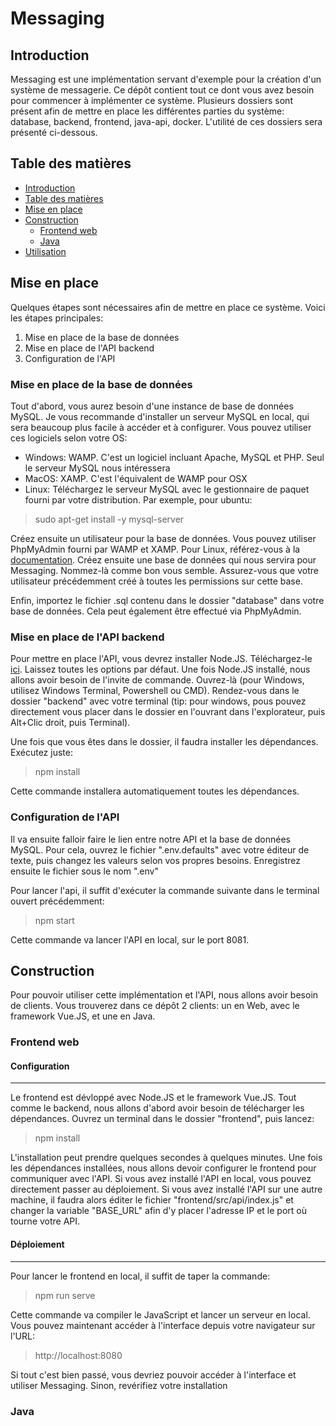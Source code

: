 # Messaging

## Introduction

Messaging est une implémentation servant d'exemple pour la création d'un système de messagerie. Ce dépôt contient tout ce dont vous avez besoin pour commencer à implémenter ce système. Plusieurs dossiers sont présent afin de mettre en place les différentes parties du système: database, backend, frontend, java-api, docker. L'utilité de ces dossiers sera présenté ci-dessous.

## Table des matières

 - [Introduction](#Introduction)
 - [Table des matières](#Table-des-matières)
 - [Mise en place](#Mise-en-place)
 - [Construction](#Construction)
	 - [Frontend web](#Frontend-web)
	 - [Java](#Java)
 - [Utilisation](#Utilisation)

## Mise en place

Quelques étapes sont nécessaires afin de mettre en place ce système. Voici les étapes principales:

 1. Mise en place de la base de données
 2. Mise en place de l'API backend
 3. Configuration de l'API

### Mise en place de la base de données

Tout d'abord, vous aurez besoin d'une instance de base de données MySQL. Je vous recommande d'installer un serveur MySQL en local, qui sera beaucoup plus facile à accéder et à configurer. Vous pouvez utiliser ces logiciels selon votre OS:

 - Windows: WAMP. C'est un logiciel incluant Apache, MySQL et PHP. Seul le serveur MySQL nous intéressera
 - MacOS: XAMP. C'est l'équivalent de WAMP pour OSX
 - Linux: Téléchargez le serveur MySQL avec le gestionnaire de paquet fourni par votre distribution. Par exemple, pour ubuntu:

> sudo apt-get install -y mysql-server

Créez ensuite un utilisateur pour la base de données. Vous pouvez utiliser PhpMyAdmin fourni par WAMP et XAMP. Pour Linux, référez-vous à la [documentation](https://dev.mysql.com/doc/).
Créez ensuite une base de données qui nous servira pour Messaging. Nommez-là comme bon vous semble. Assurez-vous que votre utilisateur précédemment créé à toutes les permissions sur cette base.

Enfin, importez le fichier .sql contenu dans le dossier "database" dans votre base de données. Cela peut également être effectué via PhpMyAdmin.

### Mise en place de l'API backend

Pour mettre en place l'API, vous devrez installer Node.JS. Téléchargez-le [ici](https://nodejs.org/en/). Laissez toutes les options par défaut. Une fois Node.JS installé, nous allons avoir besoin de l'invite de commande. Ouvrez-là (pour Windows, utilisez Windows Terminal, Powershell ou CMD).
Rendez-vous dans le dossier "backend" avec votre terminal (tip: pour windows, pous pouvez directement vous placer dans le dossier en l'ouvrant dans l'explorateur, puis Alt+Clic droit, puis Terminal).

Une fois que vous êtes dans le dossier, il faudra installer les dépendances. Exécutez juste:

> npm install

Cette commande installera automatiquement toutes les dépendances.

### Configuration de l'API

Il va ensuite falloir faire le lien entre notre API et la base de données MySQL. Pour cela, ouvrez le fichier ".env.defaults" avec votre éditeur de texte, puis changez les valeurs selon vos propres besoins. Enregistrez ensuite le fichier sous le nom ".env"

Pour lancer l'api, il suffit d'exécuter la commande suivante dans le terminal ouvert précédemment:

> npm start

Cette commande va lancer l'API en local, sur le port 8081.

## Construction

Pour pouvoir utiliser cette implémentation et l'API, nous allons avoir besoin de clients. Vous trouverez dans ce dépôt 2 clients: un en Web, avec le framework Vue.JS, et une en Java.

### Frontend web

#### Configuration
---
Le frontend est dévloppé avec Node.JS et le framework Vue.JS. Tout comme le backend, nous allons d'abord avoir besoin de télécharger les dépendances. Ouvrez un terminal dans le dossier "frontend", puis lancez:

> npm install

L'installation peut prendre quelques secondes à quelques minutes. Une fois les dépendances installées, nous allons devoir configurer le frontend pour communiquer avec l'API. Si vous avez installé l'API en local, vous pouvez  directement passer au déploiement.
Si vous avez installé l'API sur une autre machine, il faudra alors éditer le fichier "frontend/src/api/index.js" et changer la variable "BASE_URL" afin d'y placer l'adresse IP et le port où tourne votre API.

#### Déploiement
---
Pour lancer le frontend en local, il suffit de taper la commande:

> npm run serve

Cette commande va compiler le JavaScript et lancer un serveur en local.
Vous pouvez maintenant accéder à l'interface depuis votre navigateur sur l'URL:

> http://localhost:8080

Si tout c'est bien passé, vous devriez pouvoir accéder à l'interface et utiliser Messaging. Sinon, revérifiez votre installation

### Java


